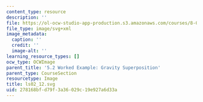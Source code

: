 ```yaml
---
content_type: resource
description: ''
file: https://ol-ocw-studio-app-production.s3.amazonaws.com/courses/8-01sc-classical-mechanics-fall-2016/278168bfd79f3a36029c19e927a6d33a_ls02_12.svg
file_type: image/svg+xml
image_metadata:
  caption: ''
  credit: ''
  image-alt: ''
learning_resource_types: []
ocw_type: OCWImage
parent_title: '5.2 Worked Example: Gravity Superposition'
parent_type: CourseSection
resourcetype: Image
title: ls02_12.svg
uid: 278168bf-d79f-3a36-029c-19e927a6d33a
---
```


